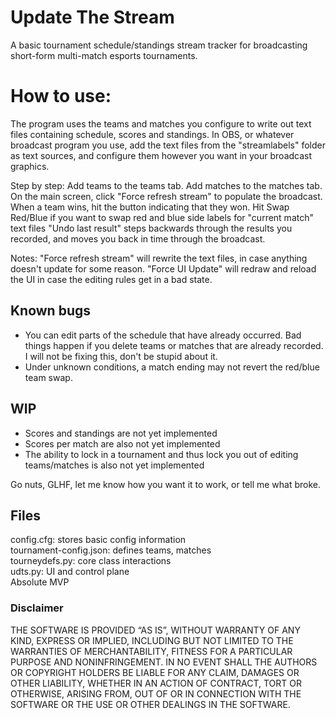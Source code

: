 # Update The Stream
A basic tournament schedule/standings stream tracker for broadcasting short-form multi-match esports tournaments.

# How to use:
The program uses the teams and matches you configure to write out text files containing schedule, scores and standings. In OBS, or whatever broadcast program you use, add the text files from the "streamlabels" folder as text sources, and configure them however you want in your broadcast graphics.

Step by step:
Add teams to the teams tab.
Add matches to the matches tab.
On the main screen, click "Force refresh stream" to populate the broadcast.
When a team wins, hit the button indicating that they won.
Hit Swap Red/Blue if you want to swap red and blue side labels for "current match" text files
"Undo last result" steps backwards through the results you recorded, and moves you back in time through the broadcast.

Notes:
"Force refresh stream" will rewrite the text files, in case anything doesn't update for some reason.
"Force UI Update" will redraw and reload the UI in case the editing rules get in a bad state.

## Known bugs
- You can edit parts of the schedule that have already occurred. Bad things happen if you delete teams or matches that are already recorded. I will not be fixing this, don't be stupid about it.
- Under unknown conditions, a match ending may not revert the red/blue team swap.

## WIP
- Scores and standings are not yet implemented
- Scores per match are also not yet implemented
- The ability to lock in a tournament and thus lock you out of editing teams/matches is also not yet implemented

Go nuts, GLHF, let me know how you want it to work, or tell me what broke.

## Files
config.cfg: stores basic config information  
tournament-config.json: defines teams, matches  
tourneydefs.py: core class interactions  
udts.py: UI and control plane  
Absolute MVP

### Disclaimer
THE SOFTWARE IS PROVIDED “AS IS”, WITHOUT WARRANTY OF ANY KIND, EXPRESS OR IMPLIED, INCLUDING BUT NOT LIMITED TO THE WARRANTIES OF MERCHANTABILITY, FITNESS FOR A PARTICULAR PURPOSE AND NONINFRINGEMENT. IN NO EVENT SHALL THE AUTHORS OR COPYRIGHT HOLDERS BE LIABLE FOR ANY CLAIM, DAMAGES OR OTHER LIABILITY, WHETHER IN AN ACTION OF CONTRACT, TORT OR OTHERWISE, ARISING FROM, OUT OF OR IN CONNECTION WITH THE SOFTWARE OR THE USE OR OTHER DEALINGS IN THE SOFTWARE.
